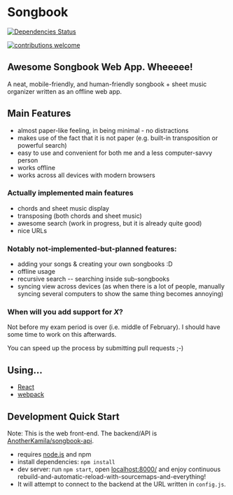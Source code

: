 Songbook
========

<!-- [![Heroku status](https://heroku-badge.herokuapp.com/?app=spevnik47)](https://spevnik47-web.herokuapp.com/) -->
[![Dependencies Status](https://david-dm.org/anotherkamila/songbook-web.svg)](https://david-dm.org/anotherkamila/songbook-web)
<!-- [![Floobits Status](https://floobits.com/kamila/songbook.svg)](https://floobits.com/kamila/songbook/redirect) -->
[![contributions welcome](https://img.shields.io/badge/contributions-welcome-brightgreen.svg?style=flat)](https://github.com/anotherkamila/songbook-web/issues)


Awesome Songbook Web App. Wheeeee!
----------------------------------

A neat, mobile-friendly, and human-friendly songbook + sheet music organizer written as an offline web app.

Main Features
-------------

- almost paper-like feeling, in being minimal - no distractions
- makes use of the fact that it is not paper (e.g. built-in transposition or powerful search)
- easy to use and convenient for both me and a less computer-savvy person
- works offline
- works across all devices with modern browsers

### Actually implemented main features

- chords and sheet music display
- transposing (both chords and sheet music)
- awesome search (work in progress, but it is already quite good)
- nice URLs

### Notably not-implemented-but-planned features:

- adding your songs & creating your own songbooks :D
- offline usage
- recursive search -- searching inside sub-songbooks
- syncing view across devices (as when there is a lot of people, manually syncing several computers to show the same thing becomes annoying)

### When will you add support for *X*?

Not before my exam period is over (i.e. middle of February). I should have some time to work on this afterwards.

You can speed up the process by submitting pull requests ;-)

Using...
--------

- [React](https://facebook.github.io/react)
- [webpack](http://webpack.github.io/)

Development Quick Start
-----------------------

Note: This is the web front-end. The backend/API is [AnotherKamila/songbook-api](https://github.com/AnotherKamila/songbook-api).

- requires [node.js](https://nodejs.org/) and npm
- install dependencies: `npm install`
- dev server: run `npm start`, open [localhost:8000/](http://localhost:8000/) and enjoy continuous rebuild-and-automatic-reload-with-sourcemaps-and-everything!
- It will attempt to connect to the backend at the URL written in `config.js`.
